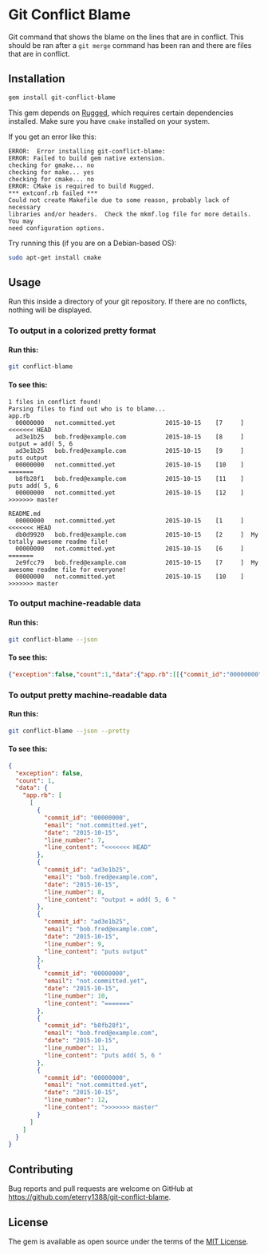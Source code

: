 # Git Conflict Blame

Git command that shows the blame on the lines that are in conflict. This should be ran
after a `git merge` command has been ran and there are files that are in conflict.

## Installation

```bash
gem install git-conflict-blame
```

This gem depends on [Rugged](http://www.rubydoc.info/gems/rugged), which requires
certain dependencies installed.  Make sure you have `cmake` installed on your system.

If you get an error like this:

```
ERROR:  Error installing git-conflict-blame:
ERROR: Failed to build gem native extension.
checking for gmake... no
checking for make... yes
checking for cmake... no
ERROR: CMake is required to build Rugged.
*** extconf.rb failed ***
Could not create Makefile due to some reason, probably lack of necessary
libraries and/or headers.  Check the mkmf.log file for more details.  You may
need configuration options.
```

Try running this (if you are on a Debian-based OS):

```bash
sudo apt-get install cmake
```

## Usage

Run this inside a directory of your git repository. If there are no conflicts,
nothing will be displayed.

### To output in a colorized pretty format

#### Run this:

```bash
git conflict-blame
```

#### To see this:

```
1 files in conflict found!
Parsing files to find out who is to blame...
app.rb
  00000000   not.committed.yet              2015-10-15    [7     ]  <<<<<<< HEAD
  ad3e1b25   bob.fred@example.com           2015-10-15    [8     ]  output = add( 5, 6 
  ad3e1b25   bob.fred@example.com           2015-10-15    [9     ]  puts output
  00000000   not.committed.yet              2015-10-15    [10    ]  =======
  b8fb28f1   bob.fred@example.com           2015-10-15    [11    ]  puts add( 5, 6 
  00000000   not.committed.yet              2015-10-15    [12    ]  >>>>>>> master

README.md
  00000000   not.committed.yet              2015-10-15    [1     ]  <<<<<<< HEAD
  db0d9920   bob.fred@example.com           2015-10-15    [2     ]  My totally awesome readme file!
  00000000   not.committed.yet              2015-10-15    [6     ]  =======
  2e9fcc79   bob.fred@example.com           2015-10-15    [7     ]  My awesome readme file for everyone!
  00000000   not.committed.yet              2015-10-15    [10    ]  >>>>>>> master
```

### To output machine-readable data

#### Run this:

```bash
git conflict-blame --json
```

#### To see this:

```json
{"exception":false,"count":1,"data":{"app.rb":[[{"commit_id":"00000000","email":"not.committed.yet","date":"2015-10-15","line_number":7,"line_content":"<<<<<<< HEAD"},{"commit_id":"ad3e1b25","email":"bob.fred@example.com","date":"2015-10-15","line_number":8,"line_content":"output = add( 5, 6 "},{"commit_id":"ad3e1b25","email":"bob.fred@example.com","date":"2015-10-15","line_number":9,"line_content":"puts output"},{"commit_id":"00000000","email":"not.committed.yet","date":"2015-10-15","line_number":10,"line_content":"======="},{"commit_id":"b8fb28f1","email":"bob.fred@example.com","date":"2015-10-15","line_number":11,"line_content":"puts add( 5, 6 "},{"commit_id":"00000000","email":"not.committed.yet","date":"2015-10-15","line_number":12,"line_content":">>>>>>> master"}]]}}
```

### To output pretty machine-readable data

#### Run this:

```bash
git conflict-blame --json --pretty
```

#### To see this:

```json
{
  "exception": false,
  "count": 1,
  "data": {
    "app.rb": [
      [
        {
          "commit_id": "00000000",
          "email": "not.committed.yet",
          "date": "2015-10-15",
          "line_number": 7,
          "line_content": "<<<<<<< HEAD"
        },
        {
          "commit_id": "ad3e1b25",
          "email": "bob.fred@example.com",
          "date": "2015-10-15",
          "line_number": 8,
          "line_content": "output = add( 5, 6 "
        },
        {
          "commit_id": "ad3e1b25",
          "email": "bob.fred@example.com",
          "date": "2015-10-15",
          "line_number": 9,
          "line_content": "puts output"
        },
        {
          "commit_id": "00000000",
          "email": "not.committed.yet",
          "date": "2015-10-15",
          "line_number": 10,
          "line_content": "======="
        },
        {
          "commit_id": "b8fb28f1",
          "email": "bob.fred@example.com",
          "date": "2015-10-15",
          "line_number": 11,
          "line_content": "puts add( 5, 6 "
        },
        {
          "commit_id": "00000000",
          "email": "not.committed.yet",
          "date": "2015-10-15",
          "line_number": 12,
          "line_content": ">>>>>>> master"
        }
      ]
    ]
  }
}

```

## Contributing

Bug reports and pull requests are welcome on GitHub at https://github.com/eterry1388/git-conflict-blame.


## License

The gem is available as open source under the terms of the [MIT License](http://opensource.org/licenses/MIT).
